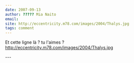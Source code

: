 ```yaml
---
date: 2007-09-13
author: ????? Mia Naito
email: 
site: http://eccentricity.m78.com/images/2004/Thalys.jpg
tags: comment
---
```


<p>
Et cette ligne là ? tu l'aimes ?
<a href="http://eccentricity.m78.com/images/2004/Thalys.jpg">http://eccentricity.m78.com/images/2004/Thalys.jpg</a>
</p>
---